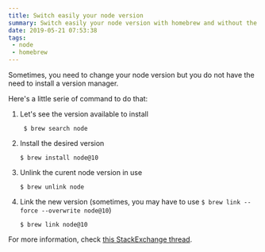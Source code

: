 ```yaml
---
title: Switch easily your node version
summary: Switch easily your node version with homebrew and without the need to install a version manager
date: 2019-05-21 07:53:38
tags:
 - node
 - homebrew
---
```


Sometimes, you need to change your node version but you do not have the need to install a version manager.

Here's a little serie of command to do that:

1. Let's see the version available to install
   ```
    $ brew search node
    ```
1. Install the desired version
    ```
    $ brew install node@10
    ```
1. Unlink the curent node version in use
    ```
    $ brew unlink node
    ```
1. Link the new version (sometimes, you may have to use `$ brew link --force
   --overwrite node@10`)
    ```
    $ brew link node@10
    ```

For more information, check [this StackExchange thread](https://apple.stackexchange.com/questions/171530/how-do-i-downgrade-node-or-install-a-specific-previous-version-using-homebrew).
